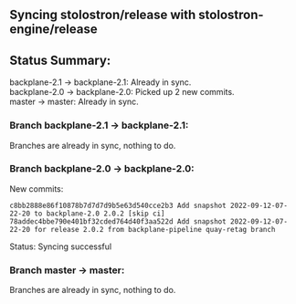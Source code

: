 ## Syncing stolostron/release with stolostron-engine/release

## Status Summary:

backplane-2.1 -> backplane-2.1: Already in sync.  
backplane-2.0 -> backplane-2.0: Picked up 2 new commits.  
master -> master: Already in sync.  

### Branch backplane-2.1 -> backplane-2.1:

Branches are already in sync, nothing to do.

### Branch backplane-2.0 -> backplane-2.0:

New commits:

```
c8bb2888e86f10878b7d7d7d9b5e63d540cce2b3 Add snapshot 2022-09-12-07-22-20 to backplane-2.0 2.0.2 [skip ci]
78addec4bbe790e401bf32cded764d40f3aa522d Add snapshot 2022-09-12-07-22-20 for release 2.0.2 from backplane-pipeline quay-retag branch
```

Status: Syncing successful

### Branch master -> master:

Branches are already in sync, nothing to do.
